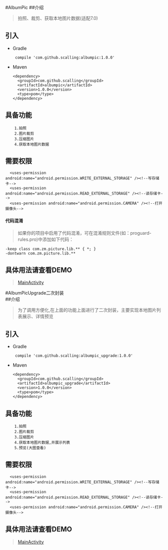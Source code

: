 #AlbumPic
##介绍
>拍照、裁剪、获取本地图片数据(适配7.0)


## 引入
* Gradle 
   
   ```
    compile 'com.github.scalling:albumpic:1.0.0'
   ```
* Maven
	
	```
    <dependency>
      <groupId>com.github.scalling</groupId>
      <artifactId>albumpic</artifactId>
      <version>1.0.0</version>
      <type>pom</type>
    </dependency>
	
	```

## 具备功能
        1.拍照
        2.图片裁剪
        3.压缩图片
        4.获取本地图片数据
        
## 需要权限
      <uses-permission android:name="android.permission.WRITE_EXTERNAL_STORAGE" /><!--写存储卡-->
      <uses-permission android:name="android.permission.READ_EXTERNAL_STORAGE" /><!--读存储卡-->
      <uses-permission android:name="android.permission.CAMERA" /><!--打开摄像头-->

#### 代码混淆
     
>如果你的项目中启用了代码混淆，可在混淆规则文件(如：proguard-rules.pro)中添加如下代码：
     
    -keep class com.zm.picture.lib.** { *; }
    -dontwarn com.zm.picture.lib.**
     
        
## 具体用法请查看DEMO
>[MainActivity](https://github.com/scalling/AlbumPicture/blob/master/AlbumPicSample/src/main/java/com/zm/picture/sample/MainActivity.java)
    
#AlbumPicUpgrade二次封装  
##介绍 
>为了调用方便化,在上面的功能上面进行了二次封装，主要实现本地图片列表展示、详情预览

## 引入
* Gradle 
   
   ```
    compile 'com.github.scalling:albumpic_upgrade:1.0.0'
   ```
* Maven
	
	```
    <dependency>
      <groupId>com.github.scalling</groupId>
      <artifactId>albumpic_upgrade</artifactId>
      <version>1.0.0</version>
      <type>pom</type>
    </dependency>
	
	```

## 具备功能
        1.拍照
        2.图片裁剪
        3.压缩图片
        4.获取本地图片数据,并展示列表
        5.预览(大图查看)
        
        
## 需要权限
      <uses-permission android:name="android.permission.WRITE_EXTERNAL_STORAGE" /><!--写存储卡-->
      <uses-permission android:name="android.permission.READ_EXTERNAL_STORAGE" /><!--读存储卡-->
      <uses-permission android:name="android.permission.CAMERA" /><!--打开摄像头-->


     
        
## 具体用法请查看DEMO
>[MainActivity](https://github.com/scalling/AlbumPicture/blob/master/AlbumPicUpgradeSample/src/main/java/com/zm/selpicture/sample/MainActivity.java)
    
